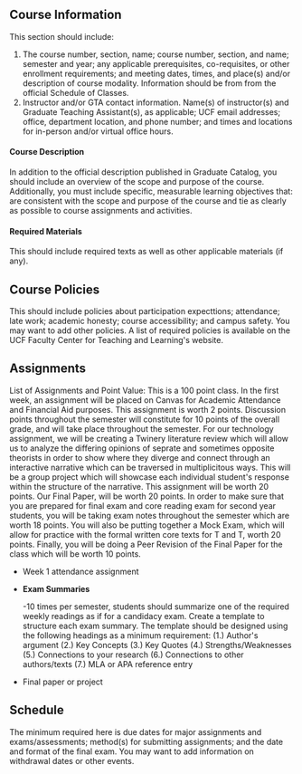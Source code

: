 ## Course Information
This section should include: 
1) The course number, section, name; course number, section, and name; semester and year; any applicable prerequisites, co-requisites, or other enrollment requirements; and meeting dates, times, and place(s) and/or description of course modality. Information should be from from the official Schedule of Classes.
2) Instructor and/or GTA contact information. Name(s) of instructor(s) and Graduate Teaching Assistant(s), as applicable; UCF email addresses; office, department location, and phone number; and times and locations for in-person and/or virtual office hours.
#### Course Description
In addition to the official description published in Graduate Catalog, you should include an overview of the scope and purpose of the course. Additionally, you must include specific, measurable learning objectives that: are consistent with the scope and purpose of the course and tie as clearly as possible to course assignments and activities.
#### Required Materials
This should include required texts as well as other applicable materials (if any).
## Course Policies
This should include policies about participation expecttions; attendance; late work; academic honesty; course accessibility; and campus safety. You may want to add other policies. A list of required policies is available on the UCF Faculty Center for Teaching and Learning's website.
## Assignments
List of Assignments and Point Value:  This is a 100 point class.  In the first week, an assignment will be placed on Canvas for Academic Attendance and Financial Aid purposes.  This assignment is worth 2 points.  Discussion points throughout the semester will constitute for 10 points of the overall grade, and will take place throughout the semester.  For our technology assignment, we will be creating a Twinery literature review which will allow us to analyze the differing opinions of seprate and sometimes opposite theorists in order to show where they diverge and connect through an interactive narrative which can be traversed in multiplicitous ways.  This will be a group project which will showcase each individual student's response within the structure of the narrative.  This assignment will be worth 20 points.  Our Final Paper, will be worth 20 points.  In order to make sure that you are prepared for final exam and core reading exam for second year students, you will be taking exam notes throughout the semester which are worth 18 points.  You will also be putting together a Mock Exam, which will allow for practice with the formal written core texts for T and T, worth 20 points.  Finally, you will be doing a Peer Revision of the Final Paper for the class which will be worth 10 points.
- Week 1 attendance assignment
- **Exam Summaries**

  -10 times per semester, students should summarize one of the required weekly readings as if for a candidacy exam. Create a template to structure each exam summary. The template should be designed using the following headings as a minimum requirement: (1.) Author's argument (2.) Key Concepts (3.) Key Quotes (4.) Strengths/Weaknesses (5.) Connections to your research (6.) Connections to other authors/texts (7.) MLA or APA reference entry
- Final paper or project
## Schedule
The minimum required here is due dates for major assignments and exams/assessments; method(s) for submitting assignments; and the date and format of the final exam. You may want to add information on withdrawal dates or other events.
